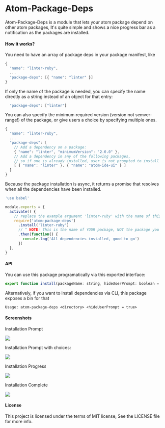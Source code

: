 # Atom-Package-Deps

Atom-Package-Deps is a module that lets your atom package depend on other atom packages, It's quite simple and shows a nice progress bar as a notification as the packages are installed.

#### How it works?

You need to have an array of package deps in your package manifest, like

```js
{
  "name": "linter-ruby",
  ...
  "package-deps": [{ "name": "linter" }]
}
```

If only the name of the package is needed, you can specify the name directly as a string instead of an object for that entry:

```js
  "package-deps": ["linter"]
```

You can also specify the minimum required version (version not semver-range!) of the package, or give users a choice by specifying multiple ones.

```js
{
  "name": "linter-ruby",
  ...
  "package-deps": [
    // Add a dependency on a package:
    { "name": "linter", "minimumVersion": "2.0.0" },
    // Add a dependency in any of the following packages,
    // so if one is already installed, user is not prompted to install the other
    [ { "name": "linter" }, { "name": "atom-ide-ui" } ]
  ]
}
```

Because the package installation is async, it returns a promise that resolves when all the dependencies have been installed.

```js
'use babel'

module.exports = {
  activate() {
    // replace the example argument 'linter-ruby' with the name of this Atom package
    require('atom-package-deps')
      .install('linter-ruby')
      // ^ NOTE: This is the name of YOUR package, NOT the package you want to install.
      .then(function() {
        console.log('All dependencies installed, good to go')
      })
  },
}
```

#### API

You can use this package programatically via this exported interface:

```js
export function install(packageName: string, hideUserPrompt: boolean = false)
```

Alternatively, if you want to install dependencies via CLI, this package exposes a bin for that

```
Usage: atom-package-deps <directory> <hideUserPrompt = true>
```

#### Screenshots

Installation Prompt

<img src="https://cloud.githubusercontent.com/assets/4278113/22874485/10df8086-f1e8-11e6-8270-9b9823ba07f3.png">

Installation Prompt with choices:

<img src="https://user-images.githubusercontent.com/4278113/90339581-26e49c80-e00b-11ea-9488-fb5d64ee3f28.png">

Installation Progress

<img src="https://cloud.githubusercontent.com/assets/4278113/22874527/59b37c22-f1e8-11e6-968e-dfa857db7664.png">

Installation Complete

<img src="https://cloud.githubusercontent.com/assets/4278113/22874504/32294a88-f1e8-11e6-8741-81e368bb1649.png">

#### License

This project is licensed under the terms of MIT license, See the LICENSE file for more info.
